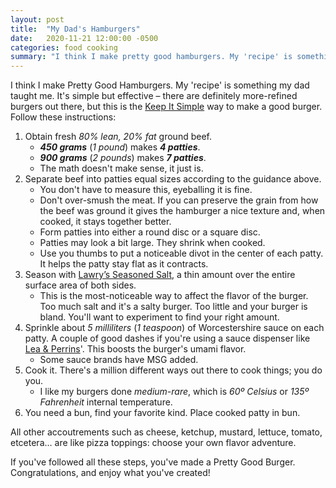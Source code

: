 ```yaml
---
layout: post
title:  "My Dad's Hamburgers"
date:   2020-11-21 12:00:00 -0500
categories: food cooking
summary: "I think I make pretty good hamburgers. My 'recipe' is something my dad taught me. It's simple but effective – there are definitely more-refined burgers out there, but this is the Keep It Simple method way to make a good burger. Follow these instructions:"
---
```


I think I make Pretty Good Hamburgers. My 'recipe' is something my dad taught me. It's simple but effective – there are definitely more-refined burgers out there, but this is the [Keep It Simple](https://wiki.c2.com/?KeepItSimple) way to make a good burger. Follow these instructions:

1. Obtain fresh *80% lean, 20% fat* ground beef.
    * ***450 grams*** (*1 pound*) makes ***4 patties***.
    * ***900 grams*** (*2 pounds*) makes ***7 patties***.
    * The math doesn't make sense, it just is.
2. Separate beef into patties equal sizes according to the guidance above.
    * You don't have to measure this, eyeballing it is fine.
    * Don't over-smush the meat. If you can preserve the grain from how the beef was ground it gives the hamburger a nice texture and, when cooked, it stays together better.
    * Form patties into either a round disc or a square disc.
    * Patties may look a bit large. They shrink when cooked.
    * Use you thumbs to put a noticeable divot in the center of each patty. It helps the patty stay flat as it contracts.
3. Season with [Lawry’s Seasoned Salt](https://www.mccormick.com/lawrys/flavors/spice-blends/seasoned-salt), a thin amount over the entire surface area of both sides.
    * This is the most-noticeable way to affect the flavor of the burger. Too much salt and it's a salty burger. Too little and your burger is bland. You'll want to experiment to find your right amount.
4. Sprinkle about *5 milliliters* (*1 teaspoon*) of Worcestershire sauce on each patty. A couple of good dashes if you're using a sauce dispenser like [Lea & Perrins](https://www.leaperrins.com/)'. This boosts the burger's umami flavor.
    * Some sauce brands have MSG added.
5. Cook it. There's a million different ways out there to cook things; you do you.
    * I like my burgers done *medium-rare*, which is *60º Celsius* or *135º Fahrenheit* internal temperature.
6. You need a bun, find your favorite kind. Place cooked patty in bun.

All other accoutrements such as cheese, ketchup, mustard, lettuce, tomato, etcetera… are like pizza toppings: choose your own flavor adventure.

If you've followed all these steps, you've made a Pretty Good Burger. Congratulations, and enjoy what you've created!